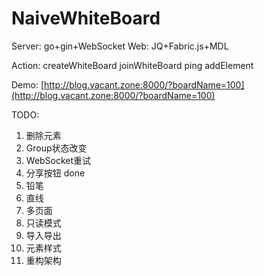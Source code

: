 # NaiveWhiteBoard

Server: go+gin+WebSocket
Web: JQ+Fabric.js+MDL

Action:
createWhiteBoard
joinWhiteBoard
ping
addElement

Demo: [http://blog.vacant.zone:8000/?boardName=100](http://blog.vacant.zone:8000/?boardName=100)

TODO:
1. 删除元素
2. Group状态改变
3. WebSocket重试
4. 分享按钮         done
5. 铅笔
6. 直线
7. 多页面
8. 只读模式
9. 导入导出
10. 元素样式
11. 重构架构